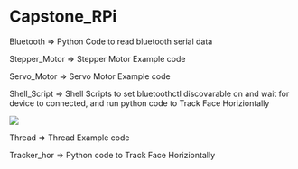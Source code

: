# Capstone_RPi
Bluetooth => Python Code to read bluetooth serial data


Stepper_Motor => Stepper Motor Example code


Servo_Motor => Servo Motor Example code


Shell_Script => Shell Scripts to set bluetoothctl discovarable on and wait for device to connected, and run python code to Track Face Horiziontally

<a href="https://asciinema.org/a/qDNrLWVvqWvcVrToFfyReMgWc" target="_blank"><img src="https://asciinema.org/a/qDNrLWVvqWvcVrToFfyReMgWc.svg" /></a>


Thread => Thread Example code


Tracker_hor => Python code to Track Face Horiziontally
